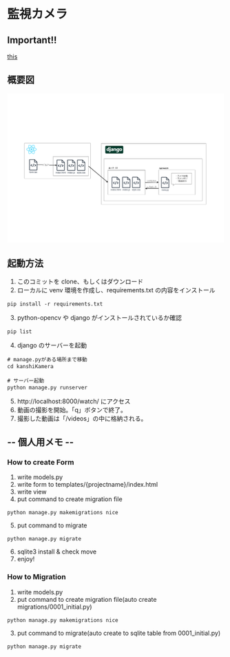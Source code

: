 # 監視カメラ

## Important!!
[this](https://www.ultra-noob.com/blog/2020/164/)

## 概要図

![概要図](./image.png)

## 起動方法

1. このコミットを clone、もしくはダウンロード
2. ローカルに venv 環境を作成し、requirements.txt の内容をインストール

```
pip install -r requirements.txt
```

3. python-opencv や django がインストールされているか確認

```
pip list
```

4. django のサーバーを起動

```
# manage.pyがある場所まで移動
cd kanshiKamera

# サーバー起動
python manage.py runserver
```

5. http://localhost:8000/watch/ にアクセス
6. 動画の撮影を開始。「q」ボタンで終了。
7. 撮影した動画は「/videos」の中に格納される。

## -- 個人用メモ --

### How to create Form

1. write models.py
2. write form to templates/{projectname}/index.html
3. write view
4. put command to create migration file

```
python manage.py makemigrations nice
```

5. put command to migrate

```
python manage.py migrate
```

6. sqlite3 install & check move
7. enjoy!

### How to Migration

1. write models.py
2. put command to create migration file(auto create migrations/0001_initial.py)

```
python manage.py makemigrations nice
```

3. put command to migrate(auto create to sqlite table from 0001_initial.py)

```
python manage.py migrate
```
